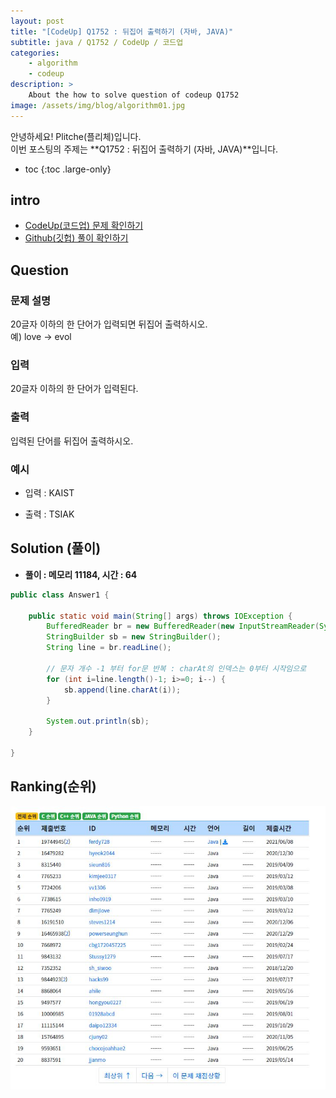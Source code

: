 ```yaml
---
layout: post
title: "[CodeUp] Q1752 : 뒤집어 출력하기 (자바, JAVA)"
subtitle: java / Q1752 / CodeUp / 코드업
categories:
    - algorithm
    - codeup
description: >
    About the how to solve question of codeup Q1752
image: /assets/img/blog/algorithm01.jpg
---
```


안녕하세요! Plitche(플리체)입니다.  
이번 포스팅의 주제는 **Q1752 : 뒤집어 출력하기 (자바, JAVA)**입니다.

* toc
{:toc .large-only}

## intro
* [CodeUp(코드업) 문제 확인하기](https://codeup.kr/problem.php?id=1752)  
* [Github(깃헙) 풀이 확인하기](https://github.com/plitche/CodeUp_Solution/tree/master/Q1701~Q1800/Q1752)  

## Question
### 문제 설명
20글자 이하의 한 단어가 입력되면 뒤집어 출력하시오.  
예) love → evol  

### 입력
20글자 이하의 한 단어가 입력된다.  

### 출력
입력된 단어를 뒤집어 출력하시오.  
  
### 예시
* 입력 : KAIST 
  
* 출력 : TSIAK  
  
## Solution (풀이)
* **풀이 : 메모리 11184, 시간 : 64**  

```java
public class Answer1 {
	
	public static void main(String[] args) throws IOException {
        BufferedReader br = new BufferedReader(new InputStreamReader(System.in));
        StringBuilder sb = new StringBuilder();
        String line = br.readLine();
        
        // 문자 개수 -1 부터 for문 반복 : charAt의 인덱스는 0부터 시작임으로
        for (int i=line.length()-1; i>=0; i--) {
        	sb.append(line.charAt(i));
        }
        
        System.out.println(sb);
	}
    	 
}
```  

## Ranking(순위)
![](/assets/post/codeup/Q1700~Q1799/20211217_01/03.JPG)  